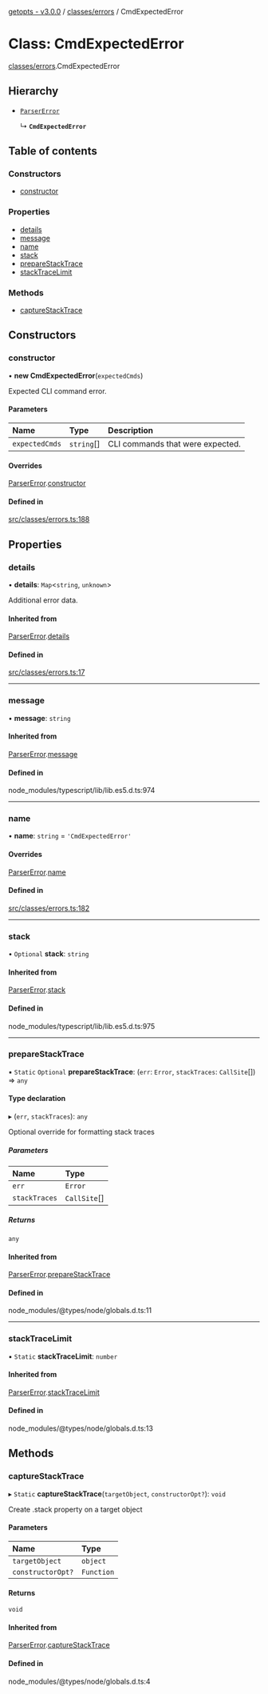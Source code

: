 [getopts - v3.0.0](../README.md) / [classes/errors](../modules/classes_errors.md) / CmdExpectedError

# Class: CmdExpectedError

[classes/errors](../modules/classes_errors.md).CmdExpectedError

## Hierarchy

- [`ParserError`](classes_errors.ParserError.md)

  ↳ **`CmdExpectedError`**

## Table of contents

### Constructors

- [constructor](classes_errors.CmdExpectedError.md#constructor)

### Properties

- [details](classes_errors.CmdExpectedError.md#details)
- [message](classes_errors.CmdExpectedError.md#message)
- [name](classes_errors.CmdExpectedError.md#name)
- [stack](classes_errors.CmdExpectedError.md#stack)
- [prepareStackTrace](classes_errors.CmdExpectedError.md#preparestacktrace)
- [stackTraceLimit](classes_errors.CmdExpectedError.md#stacktracelimit)

### Methods

- [captureStackTrace](classes_errors.CmdExpectedError.md#capturestacktrace)

## Constructors

### constructor

• **new CmdExpectedError**(`expectedCmds`)

Expected CLI command error.

#### Parameters

| Name           | Type       | Description                      |
| :------------- | :--------- | :------------------------------- |
| `expectedCmds` | `string`[] | CLI commands that were expected. |

#### Overrides

[ParserError](classes_errors.ParserError.md).[constructor](classes_errors.ParserError.md#constructor)

#### Defined in

[src/classes/errors.ts:188](https://github.com/prasadrajandran/node-getopts/blob/43d0c83/src/classes/errors.ts#L188)

## Properties

### details

• **details**: `Map`<`string`, `unknown`\>

Additional error data.

#### Inherited from

[ParserError](classes_errors.ParserError.md).[details](classes_errors.ParserError.md#details)

#### Defined in

[src/classes/errors.ts:17](https://github.com/prasadrajandran/node-getopts/blob/43d0c83/src/classes/errors.ts#L17)

---

### message

• **message**: `string`

#### Inherited from

[ParserError](classes_errors.ParserError.md).[message](classes_errors.ParserError.md#message)

#### Defined in

node_modules/typescript/lib/lib.es5.d.ts:974

---

### name

• **name**: `string` = `'CmdExpectedError'`

#### Overrides

[ParserError](classes_errors.ParserError.md).[name](classes_errors.ParserError.md#name)

#### Defined in

[src/classes/errors.ts:182](https://github.com/prasadrajandran/node-getopts/blob/43d0c83/src/classes/errors.ts#L182)

---

### stack

• `Optional` **stack**: `string`

#### Inherited from

[ParserError](classes_errors.ParserError.md).[stack](classes_errors.ParserError.md#stack)

#### Defined in

node_modules/typescript/lib/lib.es5.d.ts:975

---

### prepareStackTrace

▪ `Static` `Optional` **prepareStackTrace**: (`err`: `Error`, `stackTraces`: `CallSite`[]) => `any`

#### Type declaration

▸ (`err`, `stackTraces`): `any`

Optional override for formatting stack traces

##### Parameters

| Name          | Type         |
| :------------ | :----------- |
| `err`         | `Error`      |
| `stackTraces` | `CallSite`[] |

##### Returns

`any`

#### Inherited from

[ParserError](classes_errors.ParserError.md).[prepareStackTrace](classes_errors.ParserError.md#preparestacktrace)

#### Defined in

node_modules/@types/node/globals.d.ts:11

---

### stackTraceLimit

▪ `Static` **stackTraceLimit**: `number`

#### Inherited from

[ParserError](classes_errors.ParserError.md).[stackTraceLimit](classes_errors.ParserError.md#stacktracelimit)

#### Defined in

node_modules/@types/node/globals.d.ts:13

## Methods

### captureStackTrace

▸ `Static` **captureStackTrace**(`targetObject`, `constructorOpt?`): `void`

Create .stack property on a target object

#### Parameters

| Name              | Type       |
| :---------------- | :--------- |
| `targetObject`    | `object`   |
| `constructorOpt?` | `Function` |

#### Returns

`void`

#### Inherited from

[ParserError](classes_errors.ParserError.md).[captureStackTrace](classes_errors.ParserError.md#capturestacktrace)

#### Defined in

node_modules/@types/node/globals.d.ts:4
